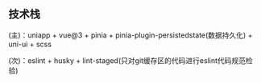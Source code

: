 ## 技术栈

(主)：uniapp + vue@3 + pinia + pinia-plugin-persistedstate(数据持久化) + uni-ui + scss

(次)：eslint + husky + lint-staged(只对git缓存区的代码进行eslint代码规范检验)
